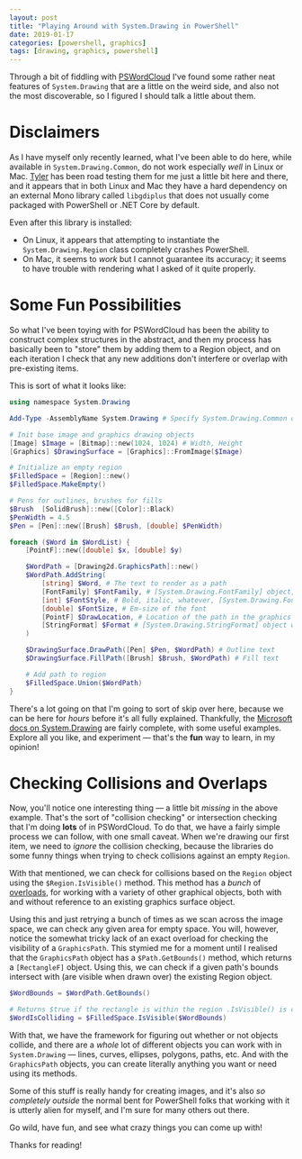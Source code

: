 ```yaml
---
layout: post
title: "Playing Around with System.Drawing in PowerShell"
date: 2019-01-17
categories: [powershell, graphics]
tags: [drawing, graphics, powershell]
---
```


Through a bit of fiddling with [PSWordCloud](https://github.com/vexx32/PSWordCloud) I've found some
rather neat features of `System.Drawing` that are a little on the weird side, and also not the most
discoverable, so I figured I should talk a little about them.

# Disclaimers

As I have myself only recently learned, what I've been able to do here, while available in
`System.Drawing.Common`, do not work especially _well_ in Linux or Mac.
[Tyler](https://twitter.com/TylerLeonhardt) has been road testing them for me just a little bit here
and there, and it appears that in both Linux and Mac they have a hard dependency on an external Mono
library called `libgdiplus` that does not usually come packaged with PowerShell or .NET Core by
default.

Even after this library is installed:

* On Linux, it appears that attempting to instantiate the `System.Drawing.Region` class completely crashes PowerShell.
* On Mac, it seems to _work_ but I cannot guarantee its accuracy; it seems to have trouble with rendering what I asked of it quite properly.

# Some Fun Possibilities

So what I've been toying with for PSWordCloud has been the ability to construct complex structures
in the abstract, and then my process has basically been to "store" them by adding them to a Region
object, and on each iteration I check that any new additions don't interfere or overlap with
pre-existing items.

This is sort of what it looks like:

```powershell
using namespace System.Drawing

Add-Type -AssemblyName System.Drawing # Specify System.Drawing.Common on PS Core

# Init base image and graphics drawing objects
[Image] $Image = [Bitmap]::new(1024, 1024) # Width, Height
[Graphics] $DrawingSurface = [Graphics]::FromImage($Image)

# Initialize an empty region
$FilledSpace = [Region]::new()
$FilledSpace.MakeEmpty()

# Pens for outlines, brushes for fills
$Brush  [SolidBrush]::new([Color]::Black)
$PenWidth = 4.5
$Pen = [Pen]::new([Brush] $Brush, [double] $PenWidth)

foreach ($Word in $WordList) {
    [PointF]::new([double] $x, [double] $y)

    $WordPath = [Drawing2d.GraphicsPath]::new()
    $WordPath.AddString(
        [string] $Word, # The text to render as a path
        [FontFamily] $FontFamily, # [System.Drawing.FontFamily] object, mostly has the font name
        [int] $FontStyle, # Bold, italic, whatever, [System.Drawing.FontStyle] enum value as an int
        [double] $FontSize, # Em-size of the font
        [PointF] $DrawLocation, # Location of the path in the graphics space
        [StringFormat] $Format # [System.Drawing.StringFormat] object with format flags etc.
    )

    $DrawingSurface.DrawPath([Pen] $Pen, $WordPath) # Outline text
    $DrawingSurface.FillPath([Brush] $Brush, $WordPath) # Fill text

    # Add path to region
    $FilledSpace.Union($WordPath)
}
```

There's a lot going on that I'm going to sort of skip over here, because we can be here for _hours_
before it's all fully explained.
Thankfully, the [Microsoft docs on System.Drawing](https://docs.microsoft.com/en-us/dotnet/api/system.drawing?view=netcore-2.2)
are fairly complete, with some useful examples.
Explore all you like, and experiment &mdash; that's the **fun** way to learn, in my opinion!

# Checking Collisions and Overlaps

Now, you'll notice one interesting thing &mdash; a little bit _missing_ in the above example. That's the
sort of "collision checking" or intersection checking that I'm doing **lots** of in PSWordCloud.
To do that, we have a fairly simple process we can follow, with one small caveat.
When we're drawing our first item, we need to _ignore_ the collision checking, because the libraries
do some funny things when trying to check collisions against an empty `Region`.

With that mentioned, we can check for collisions based on the `Region` object using the
`$Region.IsVisible()` method.
This method has a _bunch_ of [overloads](https://docs.microsoft.com/en-us/dotnet/api/system.drawing.region.isvisible?view=netcore-2.2),
for working with a variety of other graphical objects, both with and without reference to an
existing graphics surface object.

Using this and just retrying a bunch of times as we scan across the image space, we can check any
given area for empty space.
You will, however, notice the somewhat tricky lack of an exact overload for checking the visibility
of a `GraphicsPath`.
This stymied me for a moment until I realised that the `GraphicsPath` object has a
`$Path.GetBounds()` method, which returns a `[RectangleF]` object.
Using this, we can check if a given path's bounds intersect with (are visible when drawn over) the
existing Region object.

```powershell
$WordBounds = $WordPath.GetBounds()

# Returns $true if the rectangle is within the region .IsVisible() is called on
$WordIsColliding = $FilledSpace.IsVisible($WordBounds)
```

With that, we have the framework for figuring out whether or not objects collide, and there
are a _whole_ lot of different objects you can work with in `System.Drawing` &mdash; lines, curves,
ellipses, polygons, paths, etc. And with the `GraphicsPath` objects, you can create literally
anything you want or need using its methods.

Some of this stuff is really handy for creating images, and it's also _so completely outside_ the
normal bent for PowerShell folks that working with it is utterly alien for myself, and I'm sure for
many others out there.

Go wild, have fun, and see what crazy things you can come up with!

Thanks for reading!
